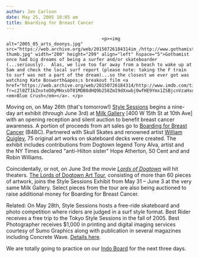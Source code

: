 ```yaml
---
author: Jen Carlson
date: May 25, 2005 10:05 am
title: Boarding for Breast Cancer
---
```


	
										<p><img alt="2005_05_arts_doonys.jpg" src="https://web.archive.org/web/20150726184314im_/http://www.gothamist.com/images/2005_05_arts_doonys-thumb.jpg" width="200" height="299" align="left" hspace="5">Gothamist once had big dreams of being a surfer and/or skateboarder (...seriously).  Alas, we live too far away from a beach to wake up at 5am and check the local surf report (please note: taking the F train to surf was not a part of the dream)...so the closest we ever got was watching Kate Bosworth&apos;s breakout film <a href="https://web.archive.org/web/20150726184314/http://www.imdb.com/title/tt0300532/?fr=c2l0ZT1kZnxteD0yMHxsbT01MDB8dHQ9b258ZmI9dXxwbj0wfHE9Ymx1ZSBjcnVzaHxodG1sPTF8bm09b24_;fc=1;ft=20"><em>Blue Crush</em></a>. </p>

<p>Moving on, on May 26th (that&apos;s tomorrow!) <a href="https://web.archive.org/web/20150726184314/http://www.freshpaved.com/Static_Pages/newbstylesession_page.html">Style Sessions</a> begins a nine-day art exhibit (through June 3rd) at <a href="https://web.archive.org/web/20150726184314/http://www.milkstudios.com/index_mac.html">Milk Gallery</a> [400 W 15th St at 10th Ave] with an opening reception and silent auction to benefit breast cancer awareness.  A portion of proceeds from art sales go to <a href="https://web.archive.org/web/20150726184314/http://www.b4bc.org/">Boarding for Breast Cancer</a> (B4BC). Partnered with Skull Skates and renowned artist <a href="https://web.archive.org/web/20150726184314/http://www.quigleyart.com/">William Quigley</a>, 75 original art works on skateboard decks were created.  The exhibit includes contributions from Dogtown legend Tony Alva, artist and the NY Times declared &quot;anti-Hilton sister&quot; Hope Atherton, 50 Cent and and Robin Williams.</p>

<p>Coincidentally, or not, on June 3rd the movie <a href="https://web.archive.org/web/20150726184314/http://www.sonypictures.com/movies/lordsofdogtown/"><em>Lords of Dogtown</em></a> will hit theaters. <a href="https://web.archive.org/web/20150726184314/http://www.b4bc.org/feature/1.php">The Lords of Dogtown Art Tour</a>, consisting of more than 60 pieces of artwork, joins the Style Sessions Exhibit from May 31 &#x2013; June 3 at the very same Milk Gallery. Select pieces from the tour are also being auctioned to raise additional money for Boarding for Breast Cancer.  </p>

<p>Related: On May 28th, Style Sessions hosts a free-ride skateboard and photo competition where riders are judged in a surf style format.  Best Rider receives a free trip to the Tokyo Style Sessions in the fall of 2005.  Best Photographer receives $1,000 in printing and digital imaging services courtesy of Sumo Graphics along with publication in several magazines including Concrete Wave. <a href="https://web.archive.org/web/20150726184314/http://www.freshpaved.com/Static_Pages/newbstylesession_page.html">Details here</a>.</p>

<p>We are totally going to practice on our <a href="https://web.archive.org/web/20150726184314/http://www.indoboard.com/skaters.html">Indo Board</a> for the next three days. </p>					
										
									
				